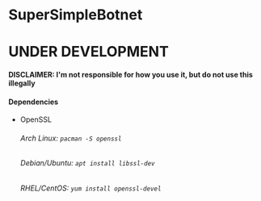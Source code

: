 # SuperSimpleBotnet
# UNDER DEVELOPMENT
#### DISCLAIMER: I'm not responsible for how you use it, but do not use this illegally

#### Dependencies
* OpenSSL
  ###### Arch Linux: `pacman -S openssl`
  ###### Debian/Ubuntu: `apt install libssl-dev`
  ###### RHEL/CentOS: `yum install openssl-devel`
